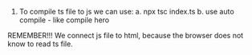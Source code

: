 1. To compile ts file to js we can use:
   a. npx tsc index.ts
   b. use auto compile - like compile hero

REMEMBER!!!
We connect js file to html, because the browser does not know to read ts file.
